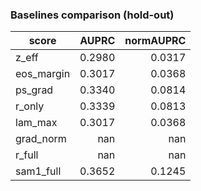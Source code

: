 ### Baselines comparison (hold-out)

| score | AUPRC | normAUPRC |
|---|---:|---:|
| z_eff | 0.2980 | 0.0317 |
| eos_margin | 0.3017 | 0.0368 |
| ps_grad | 0.3340 | 0.0814 |
| r_only | 0.3339 | 0.0813 |
| lam_max | 0.3017 | 0.0368 |
| grad_norm | nan | nan |
| r_full | nan | nan |
| sam1_full | 0.3652 | 0.1245 |